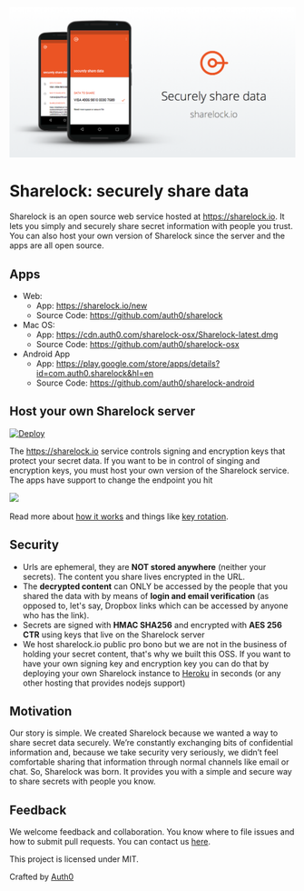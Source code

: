 <img src="https://raw.githubusercontent.com/auth0/sharelock/master/public/share/facebook-1200-630.png?cached" />

Sharelock: securely share data
===

Sharelock is an open source web service hosted at https://sharelock.io. It lets you simply and securely share secret information with people you trust. You can also host your own version of Sharelock since the server and the apps are all open source.

## Apps

* Web: 
  * App: <https://sharelock.io/new> 
  * Source Code: <https://github.com/auth0/sharelock>
* Mac OS: 
  * App: <https://cdn.auth0.com/sharelock-osx/Sharelock-latest.dmg>
  * Source Code: <https://github.com/auth0/sharelock-osx>
* Android App
  * App: <https://play.google.com/store/apps/details?id=com.auth0.sharelock&hl=en>
  * Source Code: <https://github.com/auth0/sharelock-android>

## Host your own Sharelock server

[![Deploy](https://www.herokucdn.com/deploy/button.png)](https://dashboard.heroku.com/new?template=https%3A%2F%2Fgithub.com%2Fauth0%2Fsharelock)

The https://sharelock.io service controls signing and encryption keys that protect your secret data. If you want to be in control of singing and encryption keys, you must host your own version of the Sharelock service. The apps have support to change the endpoint you hit

![](https://www.dropbox.com/s/7y0d6u5kmdz01ew/Screenshot%202015-02-25%2017.17.40.png?dl=1)

Read more about [how it works](https://github.com/auth0/sharelock/wiki#how-it-works) and things like [key rotation](https://github.com/auth0/sharelock/wiki#key-management).

## Security

* Urls are ephemeral, they are **NOT stored anywhere** (neither your secrets). The content you share lives encrypted in the URL.
* The **decrypted content** can ONLY be accessed by the people that you shared the data with by means of **login and email verification** (as opposed to, let's say, Dropbox links which can be accessed by anyone who has the link).
* Secrets are signed with **HMAC SHA256** and encrypted with **AES 256 CTR** using keys that live on the Sharelock server
* We host sharelock.io public pro bono but we are not in the business of holding your secret content, that's why we built this OSS. If you want to have your own signing key and encryption key you can do that by deploying your own Sharelock instance to [Heroku](https://dashboard.heroku.com/new?template=https%3A%2F%2Fgithub.com%2Fauth0%2Fsharelock) in seconds (or any other hosting that provides nodejs support)

## Motivation

Our story is simple. We created Sharelock because we wanted a way to share secret data securely. We’re constantly exchanging bits of confidential information and, because we take security very seriously, we didn’t feel comfortable sharing that information through normal channels like email or chat.
So, Sharelock was born. It provides you with a simple and secure way to share secrets with people you know.

## Feedback

We welcome feedback and collaboration. You know where to file issues and how to submit pull requests. You can contact us [here](https://auth0.com/support).

This project is licensed under MIT.

Crafted by [Auth0](https://auth0.com)
